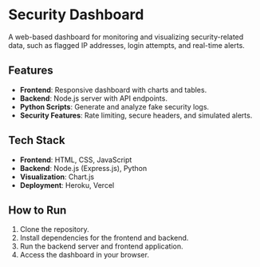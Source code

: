 # Security Dashboard

A web-based dashboard for monitoring and visualizing security-related data, such as flagged IP addresses, login attempts, and real-time alerts.

## Features
- **Frontend**: Responsive dashboard with charts and tables.
- **Backend**: Node.js server with API endpoints.
- **Python Scripts**: Generate and analyze fake security logs.
- **Security Features**: Rate limiting, secure headers, and simulated alerts.

## Tech Stack
- **Frontend**: HTML, CSS, JavaScript
- **Backend**: Node.js (Express.js), Python
- **Visualization**: Chart.js
- **Deployment**: Heroku, Vercel

## How to Run
1. Clone the repository.
2. Install dependencies for the frontend and backend.
3. Run the backend server and frontend application.
4. Access the dashboard in your browser.
